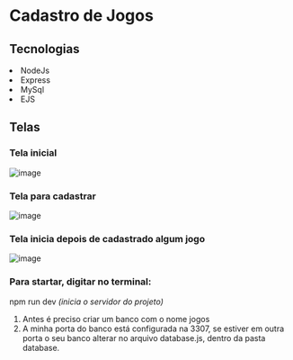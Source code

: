 # Cadastro de Jogos

## Tecnologias
<li>NodeJs</li>
<li>Express</li>
<li>MySql</li>
<li>EJS</li>

## Telas
### Tela inicial
![image](https://github.com/user-attachments/assets/dd7d9212-f6a6-4f6d-b48e-ed35170373ff)
### Tela para cadastrar
![image](https://github.com/user-attachments/assets/35c39ea3-0e70-451e-bab1-74d848d2e844)
### Tela inicia depois de cadastrado algum jogo
![image](https://github.com/user-attachments/assets/dc78e096-ad5b-47ad-a861-2207f2d3a936)

### Para startar, digitar no terminal:  
npm run dev *(inicia o servidor do projeto)* <br>
1.  Antes é preciso criar um banco com o nome jogos <br>
2. A minha porta do banco está configurada na 3307, se estiver em outra porta o seu banco alterar no arquivo database.js, dentro da pasta database.
